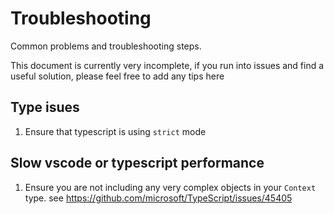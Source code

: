 # Troubleshooting

Common problems and troubleshooting steps.

This document is currently very incomplete, if you run into issues and find a useful solution,
please feel free to add any tips here

## Type isues

1. Ensure that typescript is using `strict` mode

## Slow vscode or typescript performance

1. Ensure you are not including any very complex objects in your `Context` type.  see https://github.com/microsoft/TypeScript/issues/45405